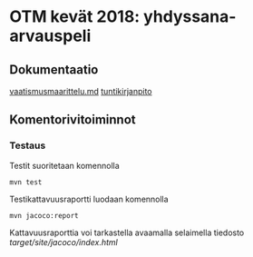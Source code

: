 # OTM kevät 2018: yhdyssana-arvauspeli


## Dokumentaatio

[vaatismusmaarittelu.md](https://github.com/sinilandia/otm-harkka/blob/master/dokumentaatio/vaatimusmaarittely.md)
[tuntikirjanpito](https://github.com/sinilandia/otm-harkka/blob/master/dokumentaatio/tuntikirjanpito.md)



## Komentorivitoiminnot

### Testaus

Testit suoritetaan komennolla

```
mvn test
```

Testikattavuusraportti luodaan komennolla

```
mvn jacoco:report
```

Kattavuusraporttia voi tarkastella avaamalla selaimella tiedosto _target/site/jacoco/index.html_
